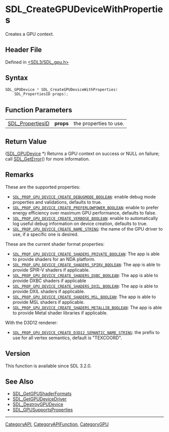# SDL_CreateGPUDeviceWithProperties

Creates a GPU context.

## Header File

Defined in [<SDL3/SDL_gpu.h>](https://github.com/libsdl-org/SDL/blob/main/include/SDL3/SDL_gpu.h)

## Syntax

```c
SDL_GPUDevice * SDL_CreateGPUDeviceWithProperties(
    SDL_PropertiesID props);
```

## Function Parameters

|                                      |           |                        |
| ------------------------------------ | --------- | ---------------------- |
| [SDL_PropertiesID](SDL_PropertiesID) | **props** | the properties to use. |

## Return Value

([SDL_GPUDevice](SDL_GPUDevice) *) Returns a GPU context on success or NULL
on failure; call [SDL_GetError](SDL_GetError)() for more information.

## Remarks

These are the supported properties:

- [`SDL_PROP_GPU_DEVICE_CREATE_DEBUGMODE_BOOLEAN`](SDL_PROP_GPU_DEVICE_CREATE_DEBUGMODE_BOOLEAN):
  enable debug mode properties and validations, defaults to true.
- [`SDL_PROP_GPU_DEVICE_CREATE_PREFERLOWPOWER_BOOLEAN`](SDL_PROP_GPU_DEVICE_CREATE_PREFERLOWPOWER_BOOLEAN):
  enable to prefer energy efficiency over maximum GPU performance, defaults
  to false.
- [`SDL_PROP_GPU_DEVICE_CREATE_VERBOSE_BOOLEAN`](SDL_PROP_GPU_DEVICE_CREATE_VERBOSE_BOOLEAN):
  enable to automatically log useful debug information on device creation,
  defaults to true.
- [`SDL_PROP_GPU_DEVICE_CREATE_NAME_STRING`](SDL_PROP_GPU_DEVICE_CREATE_NAME_STRING):
  the name of the GPU driver to use, if a specific one is desired.

These are the current shader format properties:

- [`SDL_PROP_GPU_DEVICE_CREATE_SHADERS_PRIVATE_BOOLEAN`](SDL_PROP_GPU_DEVICE_CREATE_SHADERS_PRIVATE_BOOLEAN):
  The app is able to provide shaders for an NDA platform.
- [`SDL_PROP_GPU_DEVICE_CREATE_SHADERS_SPIRV_BOOLEAN`](SDL_PROP_GPU_DEVICE_CREATE_SHADERS_SPIRV_BOOLEAN):
  The app is able to provide SPIR-V shaders if applicable.
- [`SDL_PROP_GPU_DEVICE_CREATE_SHADERS_DXBC_BOOLEAN`](SDL_PROP_GPU_DEVICE_CREATE_SHADERS_DXBC_BOOLEAN):
  The app is able to provide DXBC shaders if applicable
- [`SDL_PROP_GPU_DEVICE_CREATE_SHADERS_DXIL_BOOLEAN`](SDL_PROP_GPU_DEVICE_CREATE_SHADERS_DXIL_BOOLEAN):
  The app is able to provide DXIL shaders if applicable.
- [`SDL_PROP_GPU_DEVICE_CREATE_SHADERS_MSL_BOOLEAN`](SDL_PROP_GPU_DEVICE_CREATE_SHADERS_MSL_BOOLEAN):
  The app is able to provide MSL shaders if applicable.
- [`SDL_PROP_GPU_DEVICE_CREATE_SHADERS_METALLIB_BOOLEAN`](SDL_PROP_GPU_DEVICE_CREATE_SHADERS_METALLIB_BOOLEAN):
  The app is able to provide Metal shader libraries if applicable.

With the D3D12 renderer:

- [`SDL_PROP_GPU_DEVICE_CREATE_D3D12_SEMANTIC_NAME_STRING`](SDL_PROP_GPU_DEVICE_CREATE_D3D12_SEMANTIC_NAME_STRING):
  the prefix to use for all vertex semantics, default is "TEXCOORD".

## Version

This function is available since SDL 3.2.0.

## See Also

- [SDL_GetGPUShaderFormats](SDL_GetGPUShaderFormats)
- [SDL_GetGPUDeviceDriver](SDL_GetGPUDeviceDriver)
- [SDL_DestroyGPUDevice](SDL_DestroyGPUDevice)
- [SDL_GPUSupportsProperties](SDL_GPUSupportsProperties)

----
[CategoryAPI](CategoryAPI), [CategoryAPIFunction](CategoryAPIFunction), [CategoryGPU](CategoryGPU)

